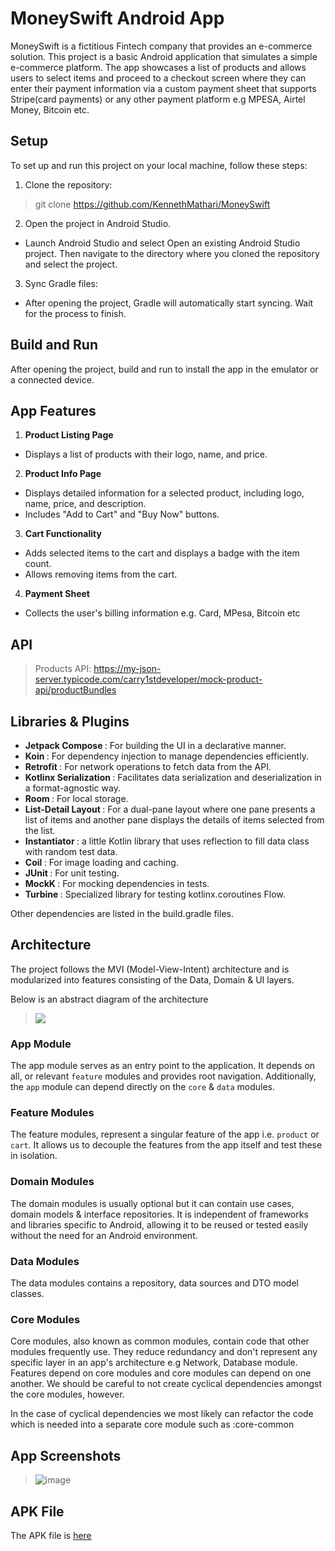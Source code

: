 # MoneySwift Android App
MoneySwift is a fictitious Fintech company that provides an e-commerce solution. This project is a basic Android application that simulates a simple e-commerce platform. The app showcases a list of products and allows users to select items and proceed to a checkout screen where they can enter their payment information via a custom payment sheet that supports Stripe(card payments) or any other payment platform e.g MPESA, Airtel Money, Bitcoin etc.

## Setup
To set up and run this project on your local machine, follow these steps:

1. Clone the repository:
> git clone <https://github.com/KennethMathari/MoneySwift>
2. Open the project in Android Studio.
- Launch Android Studio and select Open an existing Android Studio project. Then navigate to the directory where you cloned the repository and select the project.
3. Sync Gradle files:
- After opening the project, Gradle will automatically start syncing. Wait for the process to finish.

## Build and Run
After opening the project, build and run to install the app in the emulator or a connected device.

## App Features
1. <b>Product Listing Page</b> 
 - Displays a list of products with their logo, name, and price.
2. <b>Product Info Page</b>
 - Displays detailed information for a selected product, including logo, name, price, and description.
 - Includes "Add to Cart" and "Buy Now" buttons.
3. <b>Cart Functionality</b>
 - Adds selected items to the cart and displays a badge with the item count.
 - Allows removing items from the cart.
4. <b>Payment Sheet</b>
- Collects the user's billing information e.g. Card, MPesa, Bitcoin etc

## API
> Products API: <https://my-json-server.typicode.com/carry1stdeveloper/mock-product-api/productBundles>

## Libraries & Plugins
- <b>Jetpack Compose </b>: For building the UI in a declarative manner.
- <b>Koin </b>: For dependency injection to manage dependencies efficiently.
- <b>Retrofit </b>: For network operations to fetch data from the API.
- <b>Kotlinx Serialization </b>: Facilitates data serialization and deserialization in a format-agnostic way.
- <b>Room </b>: For local storage.
- <b>List-Detail Layout </b>: For a dual-pane layout where one pane presents a list of items and another pane displays the details of items selected from the list.
- <b>Instantiator </b>: a little Kotlin library that uses reflection to fill data class with random test data.
- <b>Coil </b>: For image loading and caching.
- <b>JUnit </b>: For unit testing.
- <b>MockK </b>: For mocking dependencies in tests.
- <b> Turbine </b> : Specialized library for testing kotlinx.coroutines Flow.

Other dependencies are listed in the build.gradle files.

## Architecture
The project follows the MVI (Model-View-Intent) architecture and is modularized into features consisting of the Data, Domain & UI layers.

Below is an abstract diagram of the architecture
> ![](https://github.com/user-attachments/assets/0fdf9c12-be8e-4e25-bc20-7946ba096b6f)


### App Module
The app module serves as an entry point to the application. It depends on all, or relevant `feature` modules and provides root navigation. Additionally, the `app` module can depend directly on the `core` & `data`  modules.
### Feature Modules
The feature modules, represent a singular feature of the app i.e. `product` or `cart`. It allows us to decouple the features from the app itself and test these in isolation.
### Domain Modules
The domain modules is usually optional but it can contain use cases, domain models & interface repositories. It is independent of frameworks and libraries specific to Android, allowing it to be reused or tested easily without the need for an Android environment.
### Data Modules
The data modules contains a repository, data sources and DTO model classes.
### Core Modules
Core modules, also known as common modules, contain code that other modules frequently use. They reduce redundancy and don't represent any specific layer in an app's architecture e.g Network, Database module.
Features depend on core modules and core modules can depend on one another. We should be careful to not create cyclical dependencies amongst the core modules, however.

In the case of cyclical dependencies we most likely can refactor the code which is needed into a separate core module such as :core-common

## App Screenshots
> ![image](https://github.com/user-attachments/assets/c9de9ff4-4c69-404e-a845-eef0df2dc8de)
> 

## APK File
The APK file is [here](https://drive.google.com/file/d/1lMT8AHoYianNO-YPlqPIT8s3kMHBPhtn/view?usp=drive_link)


